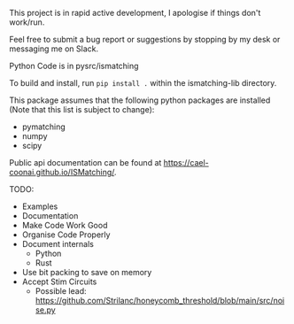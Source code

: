 This project is in rapid active development, I apologise if things don't work/run.

Feel free to submit a bug report or suggestions by stopping by my desk or
messaging me on Slack.

Python Code is in pysrc/ismatching

To build and install, run ```pip install .``` within the ismatching-lib
directory.

This package assumes that the following python packages are installed (Note
that this list is subject to change):
- pymatching
- numpy
- scipy

Public api documentation can be found at
https://cael-coonai.github.io/ISMatching/.

TODO:
- Examples
- Documentation
- Make Code Work Good
- Organise Code Properly
- Document internals
  - Python
  - Rust
- Use bit packing to save on memory
- Accept Stim Circuits
  - Possible lead: https://github.com/Strilanc/honeycomb_threshold/blob/main/src/noise.py
